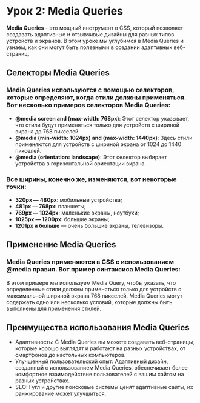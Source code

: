 # Урок 2: Media Queries

**Media Queries** - это мощный инструмент в CSS, который позволяет создавать адаптивные и отзывчивые дизайны для разных типов устройств и экранов. В этом уроке мы углубимся в Media Queries и узнаем, как они могут быть полезными в создании адаптивных веб-страниц.

## Селекторы Media Queries

### Media Queries используются с помощью селекторов, которые определяют, когда стили должны применяться. Вот несколько примеров селекторов Media Queries:

- **@media screen and (max-width: 768px)**: Этот селектор указывает, что стили будут применяться только для устройств с шириной экрана до 768 пикселей.
- **@media (min-width: 1024px) and (max-width: 1440px)**: Здесь стили применяются для устройств с шириной экрана от 1024 до 1440 пикселей.
- **@media (orientation: landscape)**: Этот селектор выбирает устройства в горизонтальной ориентации экрана.
### Все ширины, конечно же, изменяются, вот некоторые точки:

- **320px — 480px**: мобильные устройства;
- **481px — 768px**: планшеты;
- **769px — 1024px**: маленькие экраны, ноутбуки;
- **1025px — 1200px**: большие экраны;
- **1201px и больше** — очень большие экраны, телевизоры.
## Применение Media Queries

### Media Queries применяются в CSS с использованием @media правил. Вот пример синтаксиса Media Queries:

В этом примере мы используем Media Query, чтобы указать, что определенные стили должны применяться только для устройств с максимальной шириной экрана 768 пикселей. Media Queries могут содержать одно или несколько условий, которые должны быть выполнены для применения стилей.

## Преимущества использования Media Queries

* Адаптивность: С Media Queries вы можете создавать веб-страницы, которые хорошо выглядят и работают на разных устройствах, от смартфонов до настольных компьютеров.
* Улучшенный пользовательский опыт: Адаптивный дизайн, созданный с использованием Media Queries, обеспечивает более комфортное взаимодействие пользователей с вашим сайтом на разных устройствах.
* SEO: Гугл и другие поисковые системы ценят адаптивные сайты, их ранжирование может улучшиться.